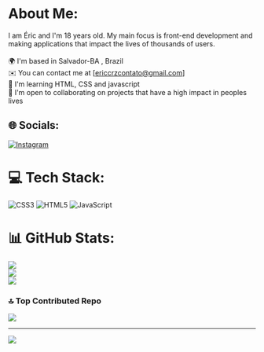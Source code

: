 #  About Me:
I am Éric and I'm 18 years old. My main focus is front-end development and making applications that impact the lives of thousands of users.<br><br>🌍 I'm based in Salvador-BA , Brazil<br>✉️ You can contact me at [ericcrzcontato@gmail.com]<br>🧠 I'm learning HTML, CSS and javascript<br>🤝 I'm open to collaborating on projects that have a high impact in peoples lives


## 🌐 Socials:
[![Instagram](https://img.shields.io/badge/Instagram-%23E4405F.svg?logo=Instagram&logoColor=white)](https://instagram.com/ericcruzz_) 

# 💻 Tech Stack:
![CSS3](https://img.shields.io/badge/css3-%231572B6.svg?style=for-the-badge&logo=css3&logoColor=white) ![HTML5](https://img.shields.io/badge/html5-%23E34F26.svg?style=for-the-badge&logo=html5&logoColor=white) ![JavaScript](https://img.shields.io/badge/javascript-%23323330.svg?style=for-the-badge&logo=javascript&logoColor=%23F7DF1E)
# 📊 GitHub Stats:
![](https://github-readme-stats.vercel.app/api?username=EricCarv4lho&theme=tokyonight&hide_border=false&include_all_commits=false&count_private=false)<br/>
![](https://github-readme-streak-stats.herokuapp.com/?user=EricCarv4lho&theme=tokyonight&hide_border=false)<br/>
![](https://github-readme-stats.vercel.app/api/top-langs/?username=EricCarv4lho&theme=tokyonight&hide_border=false&include_all_commits=false&count_private=false&layout=compact)

### 🔝 Top Contributed Repo
![](https://github-contributor-stats.vercel.app/api?username=EricCarv4lho&limit=5&theme=tokyonight&combine_all_yearly_contributions=true)

---
[![](https://visitcount.itsvg.in/api?id=EricCarv4lho&icon=2&color=9)](https://visitcount.itsvg.in)

<!-- Proudly created with GPRM ( https://gprm.itsvg.in ) -->
